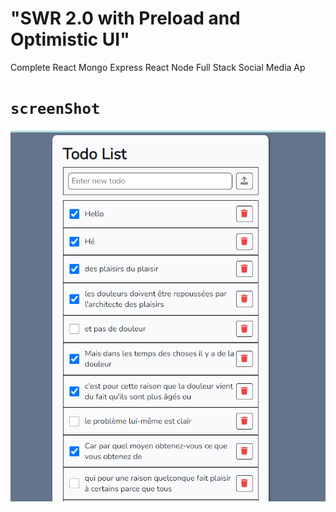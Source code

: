 # "SWR 2.0 with Preload and Optimistic UI"

Complete React Mongo Express React Node Full Stack Social Media Ap

# `screenShot`

<img src="./1.png">
